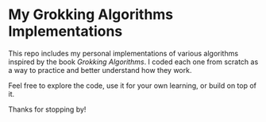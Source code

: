 # My Grokking Algorithms Implementations

This repo includes my personal implementations of various algorithms inspired by the book *Grokking Algorithms*. I coded each one from scratch as a way to practice and better understand how they work.

Feel free to explore the code, use it for your own learning, or build on top of it.

Thanks for stopping by!